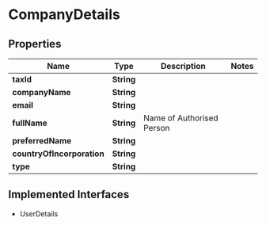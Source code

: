 

# CompanyDetails


## Properties

| Name | Type | Description | Notes |
|------------ | ------------- | ------------- | -------------|
|**taxId** | **String** |  |  |
|**companyName** | **String** |  |  |
|**email** | **String** |  |  |
|**fullName** | **String** | Name of Authorised Person |  |
|**preferredName** | **String** |  |  |
|**countryOfIncorporation** | **String** |  |  |
|**type** | **String** |  |  |


## Implemented Interfaces

* UserDetails


